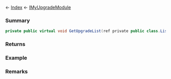 ← [Index](Api-Index) ← [IMyUpgradeModule](Sandbox.ModAPI.Ingame.IMyUpgradeModule)

### Summary

```csharp
private public virtual void GetUpgradeList(ref private public class.List<T> upgrades)
```

### Returns

### Example

### Remarks

